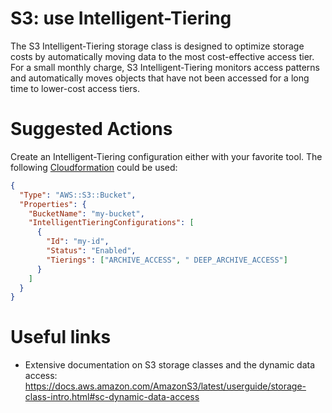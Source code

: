 # S3: use Intelligent-Tiering

The S3 Intelligent-Tiering storage class is designed to optimize storage costs by automatically moving data to the most cost-effective access tier. For a small monthly charge, S3 Intelligent-Tiering monitors access patterns and automatically moves objects that have not been accessed for a long time to lower-cost access tiers.

# Suggested Actions

Create an Intelligent-Tiering configuration either with your favorite tool. The following [Cloudformation](https://docs.aws.amazon.com/AWSCloudFormation/latest/UserGuide/aws-properties-s3-bucket.html) could be used:

```json
{
  "Type": "AWS::S3::Bucket",
  "Properties": {
    "BucketName": "my-bucket",
    "IntelligentTieringConfigurations": [
      {
        "Id": "my-id",
        "Status": "Enabled",
        "Tierings": ["ARCHIVE_ACCESS", " DEEP_ARCHIVE_ACCESS"]
      }
    ]
  }
}
```

# Useful links

- Extensive documentation on S3 storage classes and the dynamic data access: https://docs.aws.amazon.com/AmazonS3/latest/userguide/storage-class-intro.html#sc-dynamic-data-access
